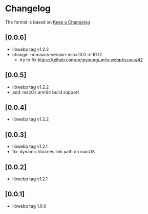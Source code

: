 # Changelog

The format is based on [Keep a Changelog](https://keepachangelog.com/en/1.0.0/)

## [0.0.6]

- libwebp tag v1.2.2
- change: -mmacos-version-min=13.0 => 10.12
  - try to fix https://github.com/netpyoung/unity.webp/issues/42


## [0.0.5]

- libwebp tag v1.2.2
- add: macOs arm64 build support

## [0.0.4]

- libwebp tag v1.2.2

## [0.0.3]

- libwebp tag v1.2.1
- fix: dynamic libraries link path on macOS

## [0.0.2]

- libwebp tag v1.2.1

## [0.0.1]

- libwebp tag 1.0.0

